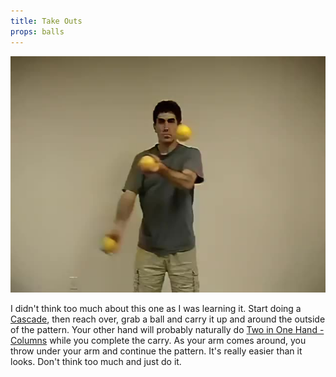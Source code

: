 ```yaml
---
title: Take Outs
props: balls
---
```


![Take Outs](/site/videos/poster/takeouts.jpg)

I didn't think too much about this one as I was learning it. Start doing a [Cascade](/site/en/cascade/README.md), then reach over, grab a ball and carry it up and around the outside of the pattern. Your other hand will probably naturally do
 [Two in One Hand - Columns](/site/en/twoinonehand-columns/README.md) while you complete the carry. As your arm comes around, you throw under your arm and continue the pattern. It's really easier than it looks. Don't think too much and just do it.

